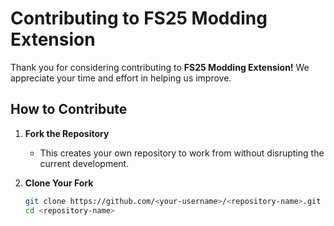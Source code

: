 # Contributing to FS25 Modding Extension

Thank you for considering contributing to **FS25 Modding Extension!** We appreciate your time and effort in helping us improve.

## How to Contribute

1. **Fork the Repository**
   - This creates your own repository to work from without disrupting the current development.

2. **Clone Your Fork**
   ```bash
   git clone https://github.com/<your-username>/<repository-name>.git
   cd <repository-name>
